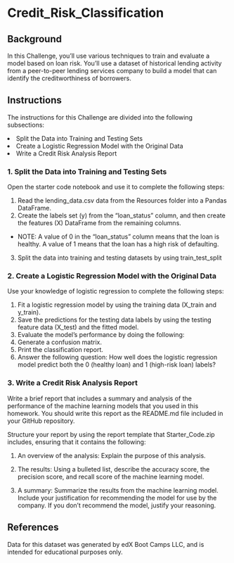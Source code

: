 # Credit_Risk_Classification


## Background

In this Challenge, you’ll use various techniques to train and evaluate a model based on loan risk. You’ll use a dataset of historical lending activity from a peer-to-peer lending services company to build a model that can identify the creditworthiness of borrowers.




## Instructions

The instructions for this Challenge are divided into the following subsections:
   <li> Split the Data into Training and Testing Sets </li>
   <li> Create a Logistic Regression Model with the Original Data </li>
   <li> Write a Credit Risk Analysis Report </li>



### 1. Split the Data into Training and Testing Sets

Open the starter code notebook and use it to complete the following steps:
   1. Read the lending_data.csv data from the Resources folder into a Pandas DataFrame.
   2. Create the labels set (y) from the “loan_status” column, and then create the features       (X) DataFrame from the remaining columns.
   * NOTE: A value of 0 in the “loan_status” column means that the loan is healthy. A                     value of 1 means that the loan has a high risk of defaulting.
   3. Split the data into training and testing datasets by using train_test_split 



### 2. Create a Logistic Regression Model with the Original Data
   
Use your knowledge of logistic regression to complete the following steps:
   1. Fit a logistic regression model by using the training data (X_train and y_train).
   2. Save the predictions for the testing data labels by using the testing feature data          (X_test) and the fitted model.
   3. Evaluate the model’s performance by doing the following:
         <li>  Generate a confusion matrix. </li>
         <li> Print the classification report. </li>
   4. Answer the following question: How well does the logistic regression model predict both     the 0 (healthy loan) and 1 (high-risk loan) labels?



### 3. Write a Credit Risk Analysis Report

Write a brief report that includes a summary and analysis of the performance of the machine learning models that you used in this homework. You should write this report as the README.md file included in your GitHub repository.

Structure your report by using the report template that Starter_Code.zip includes, ensuring that it contains the following:

  1. An overview of the analysis: Explain the purpose of this analysis.

  2. The results: Using a bulleted list, describe the accuracy score, the precision score, and   recall score of the machine learning model.

  3. A summary: Summarize the results from the machine learning model. Include your              justification for recommending the model for use by the company. If you don’t recommend the    model, justify your reasoning.



## References

Data for this dataset was generated by edX Boot Camps LLC, and is intended for educational purposes only.




